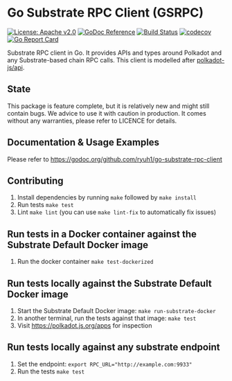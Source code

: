 # Go Substrate RPC Client (GSRPC)

[![License: Apache v2.0](https://img.shields.io/badge/License-Apache%202.0-blue.svg)](https://opensource.org/licenses/Apache-2.0)
[![GoDoc Reference](https://godoc.org/github.com/ryuh1/go-substrate-rpc-client?status.svg)](https://godoc.org/github.com/ryuh1/go-substrate-rpc-client)
[![Build Status](https://travis-ci.com/ryuh1/go-substrate-rpc-client.svg?branch=master)](https://travis-ci.com/ryuh1/go-substrate-rpc-client)
[![codecov](https://codecov.io/gh/ryuh1/go-substrate-rpc-client/branch/master/graph/badge.svg)](https://codecov.io/gh/ryuh1/go-substrate-rpc-client)
[![Go Report Card](https://goreportcard.com/badge/github.com/ryuh1/go-substrate-rpc-client)](https://goreportcard.com/report/github.com/ryuh1/go-substrate-rpc-client)

Substrate RPC client in Go. It provides APIs and types around Polkadot and any Substrate-based chain RPC calls.
This client is modelled after [polkadot-js/api](https://github.com/polkadot-js/api).

## State

This package is feature complete, but it is relatively new and might still contain bugs. We advice to use it with caution in production. It comes without any warranties, please refer to LICENCE for details.

## Documentation & Usage Examples

Please refer to https://godoc.org/github.com/ryuh1/go-substrate-rpc-client

## Contributing

1. Install dependencies by running `make` followed by `make install`
1. Run tests `make test`
1. Lint `make lint` (you can use `make lint-fix` to automatically fix issues)

## Run tests in a Docker container against the Substrate Default Docker image

1. Run the docker container `make test-dockerized`

## Run tests locally against the Substrate Default Docker image

1. Start the Substrate Default Docker image: `make run-substrate-docker`
1. In another terminal, run the tests against that image: `make test`
1. Visit https://polkadot.js.org/apps for inspection

## Run tests locally against any substrate endpoint

1. Set the endpoint: `export RPC_URL="http://example.com:9933"`
1. Run the tests `make test`
